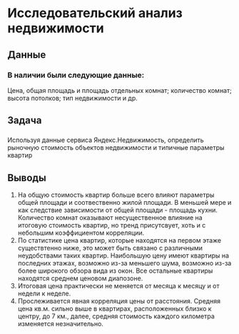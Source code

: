 # Исследовательский анализ недвижимости

## Данные

### В наличии были следующие данные:

Цена, общая площадь и площадь отдельных комнат; количество комнат; высота потолков; тип недвижимости и др.

## Задача  

### 
Используя данные сервиса Яндекс.Недвижимость, определить рыночную стоимость объектов недвижимости и типичные параметры квартир

## Выводы

1. На общую стоимость квартир больше всего влияют параметры общей площади и соотвественно жилой площади. В меньшей мере и как следствие зависимости от общей площади - площадь кухни. Количество комнат оказывают несущественное влияние на итоговую стоимость квартир, но тренд присутсвует, хоть и с небольшим коэффициентом корреляции.
2. По статистике цена квартир, которые находятся на первом этаже существтенно ниже, это может быть связано с различными неудобствами таких квартир. Наибольшую цену имеют квартиры на последних этажах, возможно из-за меньшего шума, возможно из-за более широкого обзора вида из окон. Все остальные квартиры находятся среднем ценовом диапозоне.
3. Итоговая цена практически не меняется от месяца к месяцу и от недели к неделе.
4. Прослеживается явная корреляция цены от расстояния. Средняя цена кв.м. сильно выше в квартирах, расположенных близко к центру, до 7 км., далее, средняя стоимость каждого километра изменяется незначительно.



